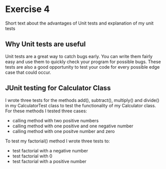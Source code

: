 # Exercise 4

Short text about the advantages of Unit tests and explanation of my unit tests

## Why Unit tests are useful

Unit tests are a great way to catch bugs early.
You can write them fairly easy and use them to quickly check your program for possible bugs.
These tests are also a good opportunity to test your code for every possible edge case that could occur.

## JUnit testing for Calculator Class

I wrote three tests for the methods add(), subtract(), multiply() and divide() in my CalculatorTest class to test the functionality of my Calculator class.
For these methods I tested three cases:
 - calling method with two positive numbers
 - calling method with one positive and one negative number
 - calling method with one positve number and zero

To test my factorial() method I wrote three tests to:
 - test factorial with a negative number
 - test factorial with 0
 - test factorial with a positive number
